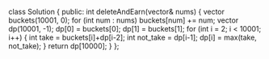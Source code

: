 class Solution {
public:
int deleteAndEarn(vector<int>& nums) {
vector<int> buckets(10001, 0);
for (int num : nums)
buckets[num] += num;
vector<int> dp(10001, -1);
dp[0] = buckets[0];
dp[1] = buckets[1];
for (int i = 2; i < 10001; i++) {
int take = buckets[i]+dp[i-2];
int not_take = dp[i-1];
dp[i] = max(take, not_take);
}
return dp[10000];
}
};
​